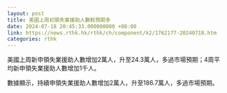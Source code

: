 ```yaml
---
layout: post
title: 美國上周初領失業援助人數較預期多
date: 2024-07-18 20:45:33.000000000 +08:00
link: https://news.rthk.hk/rthk/ch/component/k2/1762177-20240718.htm
categories: rthk
---
```


美國上周新申領失業援助人數增加2萬人，升至24.3萬人，多過市場預期；4周平均新申領失業援助人數增加1千人。

數據顯示，持續申領失業援助人數增加2萬人，升至186.7萬人，多過市場預期。
